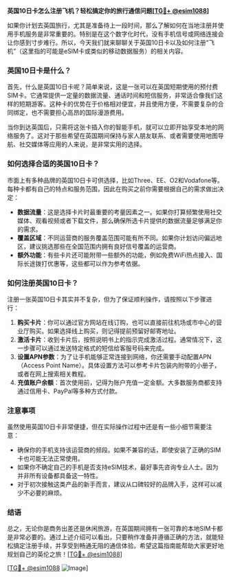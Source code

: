 **英国10日卡怎么注册飞机？轻松搞定你的旅行通信问题[[TG💪+ @esim1088](https://t.me/s/esim1088)]**

如果你计划去英国旅行，尤其是准备待上一段时间，那么了解如何在当地注册并使用手机服务是非常重要的。特别是在这个数字化时代，没有手机信号或网络连接会让你感到寸步难行。所以，今天我们就来聊聊关于英国10日卡以及如何注册“飞机”（这里指的可能是eSIM卡或类似的移动数据服务）的相关内容。

### 英国10日卡是什么？

首先，什么是英国10日卡呢？简单来说，这是一张可以在英国短期使用的预付费SIM卡。它通常提供一定量的数据流量、通话时间和短信服务，非常适合像我们这样的短期游客。这种卡的优势在于价格相对便宜，并且使用方便，不需要复杂的合同绑定，也不需要担心高昂的国际漫游费用。

当你到达英国后，只需将这张卡插入你的智能手机，就可以立即开始享受本地的网络服务了。这对于那些希望在英国期间保持与家人朋友联系、或者需要使用地图导航、社交媒体等应用的人来说，是非常实用的选择。

### 如何选择合适的英国10日卡？

市面上有多种品牌的英国10日卡可供选择，比如Three、EE、O2和Vodafone等。每种卡都有自己的特点和服务范围，因此在购买之前你需要根据自己的需求做出决定：

- **数据流量**：这是选择卡片时最重要的考量因素之一。如果你打算频繁使用社交媒体、观看视频或者下载文件，那么确保所选卡片提供的数据流量足够满足你的需求。
- **覆盖区域**：不同运营商的服务覆盖范围可能有所不同。如果你计划访问偏远地区，建议挑选那些在全国范围内拥有良好信号覆盖的运营商。
- **额外功能**：有些卡片还可能附带一些额外的功能，例如免费WiFi热点接入、国际长途拨打优惠等，这些都可以作为参考依据。

### 如何注册英国10日卡？

注册一张英国10日卡其实并不复杂，但为了保证顺利操作，请按照以下步骤进行：

1. **购买卡片**：你可以通过官方网站在线订购，也可以直接前往机场或市中心的营业厅购买。如果选择线上购买，则记得提前预留好邮寄地址。
2. **激活卡片**：收到卡片后，按照说明书上的指示完成激活过程。通常情况下，这一步骤可以通过发送特定格式的短信给客服号码来完成。
3. **设置APN参数**：为了让手机能够正常连接到网络，你还需要手动配置APN（Access Point Name）。具体设置方法可以参考卡片包装内附带的小册子，或者在网上搜索相关教程。
4. **充值账户余额**：首次使用前，记得为账户充值一定金额。大多数服务商都支持通过信用卡、PayPal等多种方式付款。

### 注意事项

虽然使用英国10日卡非常便捷，但在实际操作过程中还是有一些小细节需要注意：

- 确保你的手机支持该运营商的频段。如果不兼容的话，即使安装了正确的SIM卡也可能无法正常使用。
- 如果你不确定自己的手机是否支持eSIM技术，最好事先咨询专业人士。因为并非所有设备都具备这一特性。
- 对于初次接触这类产品的新手而言，建议从口碑较好的品牌入手，这样可以减少不必要的麻烦。

### 结语

总之，无论你是商务出差还是休闲旅游，在英国期间拥有一张可靠的本地SIM卡都是非常必要的。通过上述介绍可以看出，只要稍作准备并遵循正确的方法，就能轻松搞定注册手续，并享受到畅通无阻的通信体验。希望这篇指南能帮助大家更好地规划自己的英伦之旅！[[TG💪+ @esim1088](https://t.me/s/esim1088)] 

[[TG💪+ @esim1088](https://t.me/s/esim1088) ![Image](https://i.postimg.cc/4NQfJmqS/Snipaste-2025-05-13-00-14-12.png)]